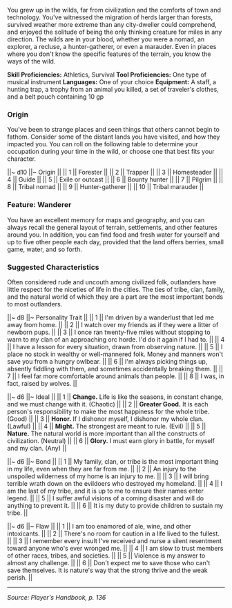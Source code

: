 You grew up in the wilds, far from civilization and the comforts of town and technology. You've witnessed the migration of herds larger than forests, survived weather more extreme than any city-dweller could comprehend, and enjoyed the solitude of being the only thinking creature for miles in any direction. The wilds are in your blood, whether you were a nomad, an explorer, a recluse, a hunter-gatherer, or even a marauder. Even in places where you don't know the specific features of the terrain, you know the ways of the wild.

**Skill Proficiencies:** Athletics, Survival
**Tool Proficiencies:** One type of musical instrument
**Languages:** One of your choice
**Equipment:** A staff, a hunting trap, a trophy from an animal you killed, a set of traveler's clothes, and a belt pouch containing 10 gp

### Origin

You've been to strange places and seen things that others cannot begin to fathom. Consider some of the distant lands you have visited, and how they impacted you. You can roll on the following table to determine your occupation during your time in the wild, or choose one that best fits your character.

||~ d10 ||~ Origin ||
|| 1 || Forester ||
|| 2 || Trapper ||
|| 3 || Homesteader ||
|| 4 || Guide ||
|| 5 || Exile or outcast ||
|| 6 || Bounty hunter ||
|| 7 || Pilgrim ||
|| 8 || Tribal nomad ||
|| 9 || Hunter-gatherer ||
|| 10 || Tribal marauder ||

### Feature: Wanderer

You have an excellent memory for maps and geography, and you can always recall the general layout of terrain, settlements, and other features around you. In addition, you can find food and fresh water for yourself and up to five other people each day, provided that the land offers berries, small game, water, and so forth.

### Suggested Characteristics

Often considered rude and uncouth among civilized folk, outlanders have little respect for the niceties of life in the cities. The ties of tribe, clan, family, and the natural world of which they are a part are the most important bonds to most outlanders.

||~ d8 ||~ Personality Trait ||
|| 1 || I'm driven by a wanderlust that led me away from home. ||
|| 2 || I watch over my friends as if they were a litter of newborn pups. ||
|| 3 || I once ran twenty-five miles without stopping to warn to my clan of an approaching orc horde. I'd do it again if I had to. ||
|| 4 || I have a lesson for every situation, drawn from observing nature. ||
|| 5 || I place no stock in wealthy or well-mannered folk. Money and manners won't save you from a hungry owlbear. ||
|| 6 || I'm always picking things up, absently fiddling with them, and sometimes accidentally breaking them. ||
|| 7 || I feel far more comfortable around animals than people. ||
|| 8 || I was, in fact, raised by wolves. ||

||~ d6 ||~ Ideal ||
|| 1 || **Change.** Life is like the seasons, in constant change, and we must change with it. (Chaotic) ||
|| 2 || **Greater Good.** It is each person's responsibility to make the most happiness for the whole tribe. (Good) ||
|| 3 || **Honor.** If I dishonor myself, I dishonor my whole clan. (Lawful) ||
|| 4 || **Might.** The strongest are meant to rule. (Evil) ||
|| 5 || **Nature.** The natural world is more important than all the constructs of civilization. (Neutral) ||
|| 6 || **Glory.** I must earn glory in battle, for myself and my clan. (Any) ||

||~ d6 ||~ Bond ||
|| 1 || My family, clan, or tribe is the most important thing in my life, even when they are far from me. ||
|| 2 || An injury to the unspoiled wilderness of my home is an injury to me. ||
|| 3 || I will bring terrible wrath down on the evildoers who destroyed my homeland. ||
|| 4 || I am the last of my tribe, and it is up to me to ensure their names enter legend. ||
|| 5 || I suffer awful visions of a coming disaster and will do anything to prevent it. ||
|| 6 || It is my duty to provide children to sustain my tribe. ||

||~ d6 ||~ Flaw ||
|| 1 || I am too enamored of ale, wine, and other intoxicants. ||
|| 2 || There's no room for caution in a life lived to the fullest. ||
|| 3 || I remember every insult I've received and nurse a silent resentment toward anyone who's ever wronged me. ||
|| 4 || I am slow to trust members of other races, tribes, and societies. ||
|| 5 || Violence is my answer to almost any challenge. ||
|| 6 || Don't expect me to save those who can't save themselves. It is nature's way that the strong thrive and the weak perish. ||

----

*Source: Player's Handbook, p. 136*
